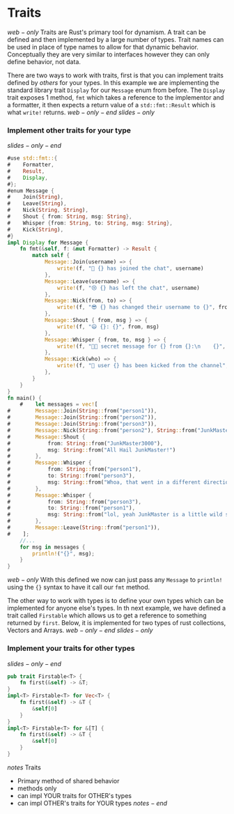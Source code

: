 # Traits
$web-only$
Traits are Rust's primary tool for dynamism. A trait can be defined and then implemented by a large number of types. Trait names can be used in place of type names to allow for that dynamic behavior. Conceptually they are very similar to interfaces however they can only define behavior, not data.

There are two ways to work with traits, first is that you can implement traits defined by *others* for your types. In this example we are implementing the standard library trait `Display` for our `Message` enum from before. The `Display` trait exposes 1 method, `fmt` which takes a reference to the implementor and a formatter, it then expects a return value of a `std::fmt::Result` which is what `write!` returns.
$web-only-end$
$slides-only$
### Implement other traits for your type
$slides-only-end$
```rust
#use std::fmt::{
#    Formatter,
#    Result,
#    Display,
#};
#enum Message {
#    Join(String),
#    Leave(String),
#    Nick(String, String),
#    Shout { from: String, msg: String},
#    Whisper {from: String, to: String, msg: String},
#    Kick(String),
#}
impl Display for Message {
    fn fmt(&self, f: &mut Formatter) -> Result {
        match self {
            Message::Join(username) => {
                write!(f, "👋 {} has joined the chat", username)
            },
            Message::Leave(username) => {
                write!(f, "😢 {} has left the chat", username)
            },
            Message::Nick(from, to) => {
                write!(f, "😎 {} has changed their username to {}", from, to)
            },
            Message::Shout { from, msg } => {
                write!(f, "😃 {}: {}", from, msg)
            },
            Message::Whisper { from, to, msg } => {
                write!(f, "🐱‍👤 secret message for {} from {}:\n    {}", to, from, msg)
            },
            Message::Kick(who) => {
                write!(f, "👢 user {} has been kicked from the channel", who)
            },
        }
    }
}
fn main() {
    #    let messages = vec![
#        Message::Join(String::from("person1")),
#        Message::Join(String::from("person2")),
#        Message::Join(String::from("person3")),
#        Message::Nick(String::from("person2"), String::from("JunkMaster3000")),
#        Message::Shout { 
#            from: String::from("JunkMaster3000"), 
#            msg: String::from("All Hail JunkMaster!")
#        },
#        Message::Whisper {
#            from: String::from("person1"),
#            to: String::from("person3"),
#            msg: String::from("Whoa, that went in a different direction than I was expecting"),
#        },
#        Message::Whisper {
#            from: String::from("person3"),
#            to: String::from("person1"),
#            msg: String::from("lol, yeah JunkMaster is a little wild sometimes"),
#        },
#        Message::Leave(String::from("person1")),
#    ];
    //...
    for msg in messages {
        println!("{}", msg);
    }
}
```
$web-only$
With this defined we now can just pass any `Message` to `println!` using the `{}` syntax to have it call our `fmt` method.

The other way to work with types is to define your own types which can be implemented for anyone else's types. In th next example, we have defined a trait called `Firstable` which allows us to get a reference to something returned by `first`. Below, it is implemented for two types of rust collections, Vectors and Arrays.
$web-only-end$
$slides-only$
### Implement your traits for other types
$slides-only-end$
```rust
pub trait Firstable<T> {
    fn first(&self) -> &T;
}
impl<T> Firstable<T> for Vec<T> {
    fn first(&self) -> &T {
        &self[0]
    }
}
impl<T> Firstable<T> for &[T] {
    fn first(&self) -> &T {
        &self[0]
    }
}
```

$notes$
Traits
- Primary method of shared behavior
- methods only
- can impl YOUR traits for OTHER's types
- can impl OTHER's traits for YOUR types
$notes-end$
